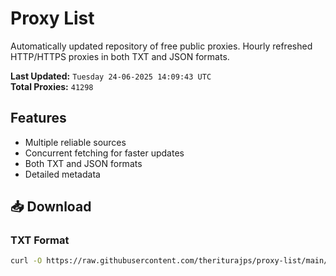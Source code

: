 # Proxy List

Automatically updated repository of free public proxies. Hourly refreshed HTTP/HTTPS proxies in both TXT and JSON formats.

**Last Updated:** `Tuesday 24-06-2025 14:09:43 UTC`  
**Total Proxies:** `41298`

## Features
- Multiple reliable sources
- Concurrent fetching for faster updates
- Both TXT and JSON formats
- Detailed metadata

## 📥 Download

### TXT Format
```bash
curl -O https://raw.githubusercontent.com/theriturajps/proxy-list/main/proxies.txt